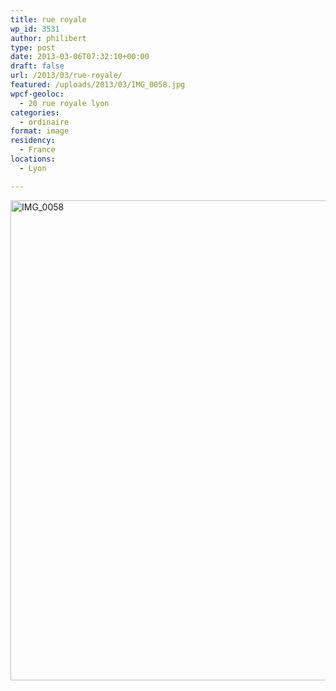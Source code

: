 ```yaml
---
title: rue royale
wp_id: 3531
author: philibert
type: post
date: 2013-03-06T07:32:10+00:00
draft: false
url: /2013/03/rue-royale/
featured: /uploads/2013/03/IMG_0058.jpg
wpcf-geoloc:
  - 20 rue royale lyon
categories:
  - ordinaire
format: image
residency:
  - France
locations:
  - Lyon

---
```

[<img src="/uploads/2013/03/IMG_0058-1024x768.jpg" alt="IMG_0058" width="1024" height="768" class="alignleft size-large wp-image-3532" srcset="/uploads/2013/03/IMG_0058-1024x768.jpg 1024w, /uploads/2013/03/IMG_0058-300x225.jpg 300w, /uploads/2013/03/IMG_0058-263x197.jpg 263w, /uploads/2013/03/IMG_0058-650x487.jpg 650w" sizes="(max-width: 1024px) 100vw, 1024px" />][1]

 [1]: /uploads/2013/03/IMG_0058.jpg
